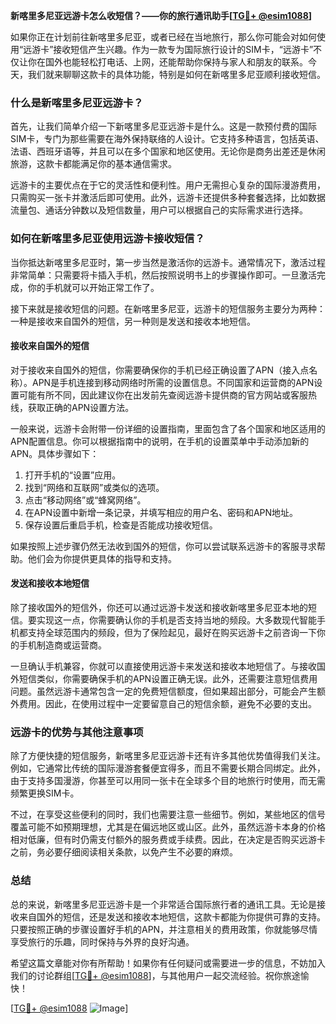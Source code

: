 **新喀里多尼亚远游卡怎么收短信？——你的旅行通讯助手[[TG💪+ @esim1088](https://t.me/s/esim1088)]**

如果你正在计划前往新喀里多尼亚，或者已经在当地旅行，那么你可能会对如何使用“远游卡”接收短信产生兴趣。作为一款专为国际旅行设计的SIM卡，“远游卡”不仅让你在国外也能轻松打电话、上网，还能帮助你保持与家人和朋友的联系。今天，我们就来聊聊这款卡的具体功能，特别是如何在新喀里多尼亚顺利接收短信。

### **什么是新喀里多尼亚远游卡？**

首先，让我们简单介绍一下新喀里多尼亚远游卡是什么。这是一款预付费的国际SIM卡，专门为那些需要在海外保持联络的人设计。它支持多种语言，包括英语、法语、西班牙语等，并且可以在多个国家和地区使用。无论你是商务出差还是休闲旅游，这款卡都能满足你的基本通信需求。

远游卡的主要优点在于它的灵活性和便利性。用户无需担心复杂的国际漫游费用，只需购买一张卡并激活后即可使用。此外，远游卡还提供多种套餐选择，比如数据流量包、通话分钟数以及短信数量，用户可以根据自己的实际需求进行选择。

### **如何在新喀里多尼亚使用远游卡接收短信？**

当你抵达新喀里多尼亚时，第一步当然是激活你的远游卡。通常情况下，激活过程非常简单：只需要将卡插入手机，然后按照说明书上的步骤操作即可。一旦激活完成，你的手机就可以开始正常工作了。

接下来就是接收短信的问题。在新喀里多尼亚，远游卡的短信服务主要分为两种：一种是接收来自国外的短信，另一种则是发送和接收本地短信。

#### **接收来自国外的短信**

对于接收来自国外的短信，你需要确保你的手机已经正确设置了APN（接入点名称）。APN是手机连接到移动网络时所需的设置信息。不同国家和运营商的APN设置可能有所不同，因此建议你在出发前先查阅远游卡提供商的官方网站或客服热线，获取正确的APN设置方法。

一般来说，远游卡会附带一份详细的设置指南，里面包含了各个国家和地区适用的APN配置信息。你可以根据指南中的说明，在手机的设置菜单中手动添加新的APN。具体步骤如下：

1. 打开手机的“设置”应用。
2. 找到“网络和互联网”或类似的选项。
3. 点击“移动网络”或“蜂窝网络”。
4. 在APN设置中新增一条记录，并填写相应的用户名、密码和APN地址。
5. 保存设置后重启手机，检查是否能成功接收短信。

如果按照上述步骤仍然无法收到国外的短信，你可以尝试联系远游卡的客服寻求帮助。他们会为你提供更具体的指导和支持。

#### **发送和接收本地短信**

除了接收国外的短信外，你还可以通过远游卡发送和接收新喀里多尼亚本地的短信。要实现这一点，你需要确认你的手机是否支持当地的频段。大多数现代智能手机都支持全球范围内的频段，但为了保险起见，最好在购买远游卡之前咨询一下你的手机制造商或运营商。

一旦确认手机兼容，你就可以直接使用远游卡来发送和接收本地短信了。与接收国外短信类似，你需要确保手机的APN设置正确无误。此外，还需要注意短信费用问题。虽然远游卡通常包含一定的免费短信额度，但如果超出部分，可能会产生额外费用。因此，在使用过程中一定要留意自己的短信余额，避免不必要的支出。

### **远游卡的优势与其他注意事项**

除了方便快捷的短信服务，新喀里多尼亚远游卡还有许多其他优势值得我们关注。例如，它通常比传统的国际漫游套餐便宜得多，而且不需要长期合同绑定。此外，由于支持多国漫游，你甚至可以用同一张卡在全球多个目的地旅行时使用，而无需频繁更换SIM卡。

不过，在享受这些便利的同时，我们也需要注意一些细节。例如，某些地区的信号覆盖可能不如预期理想，尤其是在偏远地区或山区。此外，虽然远游卡本身的价格相对低廉，但有时仍需支付额外的服务费或手续费。因此，在决定是否购买远游卡之前，务必要仔细阅读相关条款，以免产生不必要的麻烦。

### **总结**

总的来说，新喀里多尼亚远游卡是一个非常适合国际旅行者的通讯工具。无论是接收来自国外的短信，还是发送和接收本地短信，这款卡都能为你提供可靠的支持。只要按照正确的步骤设置好手机的APN，并注意相关的费用政策，你就能够尽情享受旅行的乐趣，同时保持与外界的良好沟通。

希望这篇文章能对你有所帮助！如果你有任何疑问或需要进一步的信息，不妨加入我们的讨论群组[[TG💪+ @esim1088](https://t.me/s/esim1088)]，与其他用户一起交流经验。祝你旅途愉快！

[[TG💪+ @esim1088](https://t.me/s/esim1088) ![Image](https://i.postimg.cc/4NQfJmqS/Snipaste-2025-05-13-00-14-12.png)]